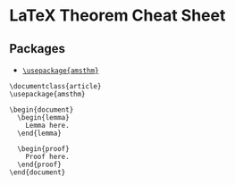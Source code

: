 # LaTeX Theorem Cheat Sheet

## Packages
- [`\usepackage{amsthm}`]()

```
\documentclass{article}
\usepackage{amsthm}
 
\begin{document}
  \begin{lemma}
    Lemma here.
  \end{lemma}
 
  \begin{proof}
    Proof here.
  \end{proof}
\end{document}
```
